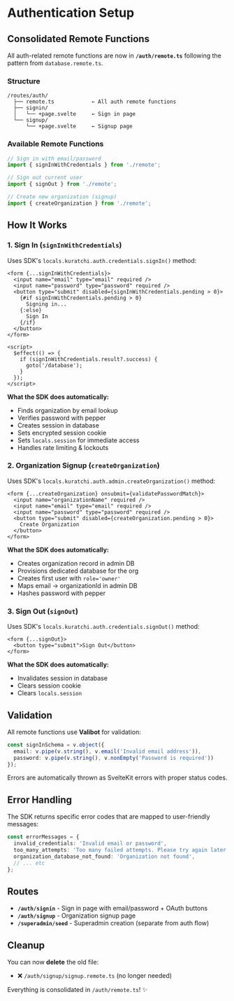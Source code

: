 # Authentication Setup

## Consolidated Remote Functions

All auth-related remote functions are now in **`/auth/remote.ts`** following the pattern from `database.remote.ts`.

### Structure

```
/routes/auth/
  ├── remote.ts            ← All auth remote functions
  ├── signin/
  │   └── +page.svelte     ← Sign in page
  └── signup/
      └── +page.svelte     ← Signup page
```

### Available Remote Functions

```typescript
// Sign in with email/password
import { signInWithCredentials } from './remote';

// Sign out current user
import { signOut } from './remote';

// Create new organization (signup)
import { createOrganization } from './remote';
```

## How It Works

### 1. Sign In (`signInWithCredentials`)

Uses SDK's `locals.kuratchi.auth.credentials.signIn()` method:

```svelte
<form {...signInWithCredentials}>
  <input name="email" type="email" required />
  <input name="password" type="password" required />
  <button type="submit" disabled={signInWithCredentials.pending > 0}>
    {#if signInWithCredentials.pending > 0}
      Signing in...
    {:else}
      Sign In
    {/if}
  </button>
</form>

<script>
  $effect(() => {
    if (signInWithCredentials.result?.success) {
      goto('/database');
    }
  });
</script>
```

**What the SDK does automatically:**
- Finds organization by email lookup
- Verifies password with pepper
- Creates session in database
- Sets encrypted session cookie
- Sets `locals.session` for immediate access
- Handles rate limiting & lockouts

### 2. Organization Signup (`createOrganization`)

Uses SDK's `locals.kuratchi.auth.admin.createOrganization()` method:

```svelte
<form {...createOrganization} onsubmit={validatePasswordMatch}>
  <input name="organizationName" required />
  <input name="email" type="email" required />
  <input name="password" type="password" required />
  <button type="submit" disabled={createOrganization.pending > 0}>
    Create Organization
  </button>
</form>
```

**What the SDK does automatically:**
- Creates organization record in admin DB
- Provisions dedicated database for the org
- Creates first user with `role='owner'`
- Maps email → organizationId in admin DB
- Hashes password with pepper

### 3. Sign Out (`signOut`)

Uses SDK's `locals.kuratchi.auth.credentials.signOut()` method:

```svelte
<form {...signOut}>
  <button type="submit">Sign Out</button>
</form>
```

**What the SDK does automatically:**
- Invalidates session in database
- Clears session cookie
- Clears `locals.session`

## Validation

All remote functions use **Valibot** for validation:

```typescript
const signInSchema = v.object({
  email: v.pipe(v.string(), v.email('Invalid email address')),
  password: v.pipe(v.string(), v.nonEmpty('Password is required'))
});
```

Errors are automatically thrown as SvelteKit errors with proper status codes.

## Error Handling

The SDK returns specific error codes that are mapped to user-friendly messages:

```typescript
const errorMessages = {
  invalid_credentials: 'Invalid email or password',
  too_many_attempts: 'Too many failed attempts. Please try again later.',
  organization_database_not_found: 'Organization not found',
  // ... etc
};
```

## Routes

- **`/auth/signin`** - Sign in page with email/password + OAuth buttons
- **`/auth/signup`** - Organization signup page
- **`/superadmin/seed`** - Superadmin creation (separate from auth flow)

## Cleanup

You can now **delete** the old file:
- ❌ `/auth/signup/signup.remote.ts` (no longer needed)

Everything is consolidated in `/auth/remote.ts`! ✨
